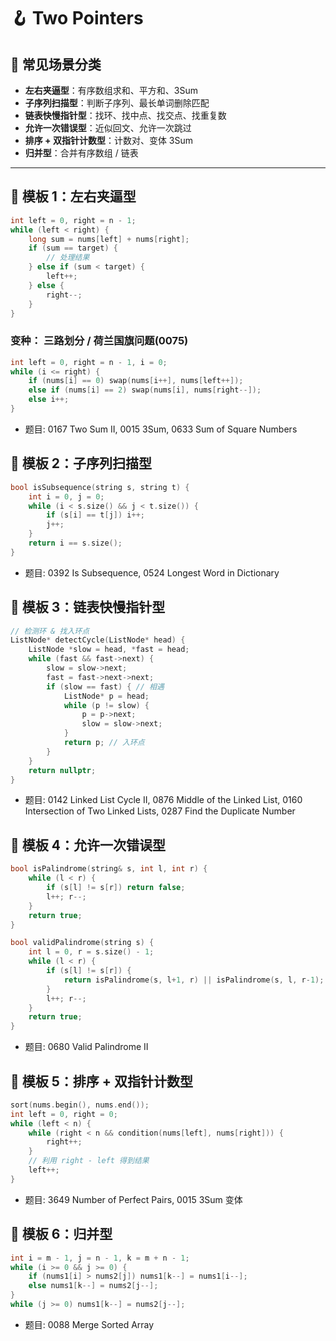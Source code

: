 # 🪝 Two Pointers

## 🎯 常见场景分类
- **左右夹逼型**：有序数组求和、平方和、3Sum  
- **子序列扫描型**：判断子序列、最长单词删除匹配  
- **链表快慢指针型**：找环、找中点、找交点、找重复数  
- **允许一次错误型**：近似回文、允许一次跳过  
- **排序 + 双指针计数型**：计数对、变体 3Sum  
- **归并型**：合并有序数组 / 链表  

---

## 📌 模板 1：左右夹逼型
```cpp
int left = 0, right = n - 1;
while (left < right) {
    long sum = nums[left] + nums[right];
    if (sum == target) {
        // 处理结果
    } else if (sum < target) {
        left++;
    } else {
        right--;
    }
}
```
### 变种： 三路划分 / 荷兰国旗问题(0075)
```cpp
int left = 0, right = n - 1, i = 0;
while (i <= right) {
    if (nums[i] == 0) swap(nums[i++], nums[left++]);
    else if (nums[i] == 2) swap(nums[i], nums[right--]);
    else i++;
}
```
- 题目: 0167 Two Sum II, 0015 3Sum, 0633 Sum of Square Numbers

## 📌 模板 2：子序列扫描型
```cpp
bool isSubsequence(string s, string t) {
    int i = 0, j = 0;
    while (i < s.size() && j < t.size()) {
        if (s[i] == t[j]) i++;
        j++;
    }
    return i == s.size();
}
```
- 题目: 0392 Is Subsequence, 0524 Longest Word in Dictionary

## 📌 模板 3：链表快慢指针型
```cpp
// 检测环 & 找入环点
ListNode* detectCycle(ListNode* head) {
    ListNode *slow = head, *fast = head;
    while (fast && fast->next) {
        slow = slow->next;
        fast = fast->next->next;
        if (slow == fast) { // 相遇
            ListNode* p = head;
            while (p != slow) {
                p = p->next;
                slow = slow->next;
            }
            return p; // 入环点
        }
    }
    return nullptr;
}
```
- 题目: 0142 Linked List Cycle II, 0876 Middle of the Linked List, 0160 Intersection of Two Linked Lists, 0287 Find the Duplicate Number

## 📌 模板 4：允许一次错误型
```cpp
bool isPalindrome(string& s, int l, int r) {
    while (l < r) {
        if (s[l] != s[r]) return false;
        l++; r--;
    }
    return true;
}

bool validPalindrome(string s) {
    int l = 0, r = s.size() - 1;
    while (l < r) {
        if (s[l] != s[r]) {
            return isPalindrome(s, l+1, r) || isPalindrome(s, l, r-1);
        }
        l++; r--;
    }
    return true;
}
```
- 题目: 0680 Valid Palindrome II

## 📌 模板 5：排序 + 双指针计数型
```cpp
sort(nums.begin(), nums.end());
int left = 0, right = 0;
while (left < n) {
    while (right < n && condition(nums[left], nums[right])) {
        right++;
    }
    // 利用 right - left 得到结果
    left++;
}
```
- 题目: 3649 Number of Perfect Pairs, 0015 3Sum 变体

## 📌 模板 6：归并型
```cpp
int i = m - 1, j = n - 1, k = m + n - 1;
while (i >= 0 && j >= 0) {
    if (nums1[i] > nums2[j]) nums1[k--] = nums1[i--];
    else nums1[k--] = nums2[j--];
}
while (j >= 0) nums1[k--] = nums2[j--];
```
- 题目: 0088 Merge Sorted Array
